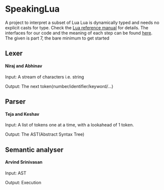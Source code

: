 # SpeakingLua
A project to interpret a subset of Lua
Lua is dynamically typed and needs no explicit casts for type. Check the [Lua reference manual](https://www.lua.org/manual/) for details.
The interfaces for our code and the meaning of each step can be found [here](https://ruslanspivak.com/lsbasi-part7/). The given is part 7, the bare minimum to get started

## Lexer
#### Niraj and Abhinav
Input: A stream of characters i.e. string

Output: The next token(number/identifier/keyword/...)

## Parser
#### Teja and Keshav
Input: A list of tokens one at a time, with a lookahead of 1 token.

Output: The AST(Abstract Syntax Tree)

## Semantic analyser
#### Arvind Srinivasan
Input: AST

Output: Execution
